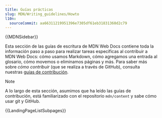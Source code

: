 ```yaml
---
title: Guías prácticas
slug: MDN/Writing_guidelines/Howto
l10n:
  sourceCommit: aa66311219951396e7305df61eb31831360d2c79
---
```


{{MDNSidebar}}

Esta sección de las guías de escritura de MDN Web Docs contiene toda la información paso a paso para realizar tareas específicas al contribuir a MDN Web Docs: cómo usamos Markdown, cómo agregamos una entrada al glosario, cómo movemos o eliminamos páginas y más. Para saber más sobre _cómo contribuir_ (que se realiza a través de GitHub), consulta nuestras [guías de contribución](/es/docs/MDN/Community/Contributing).

> [!NOTE]
> A lo largo de esta sección, asumimos que ha leído las guías de contribución, está familiarizado con el repositorio `mdn/content` y sabe cómo usar git y GitHub.

{{LandingPageListSubpages}}
